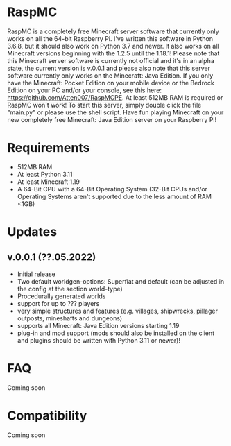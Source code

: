 # RaspMC
RaspMC is a completely free Minecraft server software that currently only works on all the 64-bit Raspberry Pi.
I've written this software in Python 3.6.8, but it should also work on Python 3.7 and newer. 
It also works on all Minecraft versions beginning with the 1.2.5 until the 1.18.1! 
Please note that this Minecraft server software is currently not official and it's in an alpha state, the current version is v.0.0.1 and please also note that this server software currently only works on the Minecraft: Java Edition. 
If you only have the Minecraft: Pocket Edition on your mobile device or the Bedrock Edition on your PC and/or your console, see this here: https://github.com/Atten007/RaspMCPE.
At least 512MB RAM is required or RaspMC won't work! To start this server, simply double click the file "main.py" or please use the shell script.
Have fun playing Minecraft on your new completely free Minecraft: Java Edition server on your Raspberry Pi!

# Requirements
- 512MB RAM
- At least Python 3.11
- At least Minecraft 1.19
- A 64-Bit CPU with a 64-Bit Operating System (32-Bit CPUs and/or Operating Systems aren't supported due to the less amount of RAM <1GB)

# Updates
## v.0.0.1 (??.05.2022)

- Initial release
- Two default worldgen-options: Superflat and default (can be adjusted in the config at the section world-type)
- Procedurally generated worlds
- support for up to ??? players
- very simple structures and features (e.g. villages, shipwrecks, pillager outposts, mineshafts and dungeons)
- supports all Minecraft: Java Edition versions starting 1.19
- plug-in and mod support (mods should also be installed on the client and plugins should be written with Python 3.11 or newer)!

# FAQ

Coming soon

# Compatibility

Coming soon
